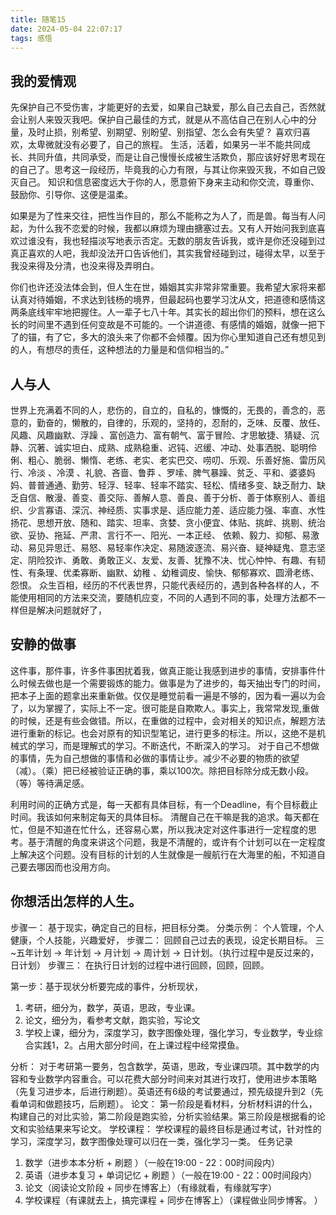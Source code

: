 ```yaml
---
title: 随笔15
date: 2024-05-04 22:07:17
tags: 感悟
---
```

## 我的爱情观
先保护自己不受伤害，才能更好的去爱，如果自己缺爱，那么自己去自己，否然就会让别人来毁灭我吧。保护自己最佳的方式，就是从不高估自己在别人心中的分量，及时止损，别希望、别期望、别盼望、别指望、怎么会有失望？
喜欢归喜欢，太卑微就没有必要了，自己的旅程。
生活，活着，如果另一半不能共同成长、共同升值，共同承受，而是让自己慢慢长成被生活欺负，那应该好好思考现在的自己了。思考这一段经历，毕竟我的心力有限，与其让你来毁灭我，不如自己毁灭自己。
知识和信息密度远大于你的人，愿意俯下身来主动和你交流，尊重你、鼓励你、引导你、这便是温柔。

如果是为了性来交往，把性当作目的，那么不能称之为人了，而是兽。每当有人问起，为什么我不恋爱的时候，我都以麻烦为理由搪塞过去。又有人开始问我到底喜欢过谁没有，我也轻描淡写地表示否定。无数的朋友告诉我，或许是你还没碰到过真正喜欢的人吧，我却没法开口告诉他们，其实我曾经碰到过，碰得太早，以至于我没来得及分清，也没来得及弄明白。

你们也许还没法体会到，但人生在世，婚姻其实非常非常重要。我希望大家将来都认真对待婚姻，不求达到钱杨的境界，但最起码也要学习沈从文，把道德和感情这两条底线牢牢地把握住。人一辈子七八十年。其实长的超出你们的预料，想在这么长的时间里不遇到任何变故是不可能的。一个讲道德、有感情的婚姻，就像一把下了的锚，有了它，多大的浪头来了你都不会倾覆。因为你心里知道自己还有想见到的人，有想尽的责任，这种想法的力量是和信仰相当的。”



## 人与人
世界上充满着不同的人，悲伤的，自立的，自私的，慷慨的，无畏的，善念的，恶意的，勤奋的，懒散的，自律的，乐观的，坚持的，忍耐的，乏味、反覆、放任、风趣、风趣幽默、浮躁 、富创造力、富有朝气、富于冒险、才思敏捷、猜疑、沉静、沉著、诚实坦白、成熟、成熟稳重、迟钝、迟缓、冲动、处事洒脱、聪明伶俐、粗心、脆弱、懒惰、老练、老实、老实巴交、唠叨、乐观、乐善好施、雷历风行、冷淡 、冷漠 、礼貌、吝啬、鲁莽 、罗嗦、脾气暴躁、贫乏、平和、婆婆妈妈、普普通通、勤劳、轻浮、轻率、轻率不踏实、轻松、情绪多变、缺乏耐力、缺乏自信、散漫、善变、善交际、善解人意、善良、善于分析、善于体察别人、善组织、少言寡语、深沉、神经质、实事求是、适应能力差、适应能力强、率直、水性扬花、思想开放、随和、踏实、坦率、贪婪、贪小便宜、体贴、挑衅、挑剔、统治欲、妥协、拖延、严肃、言行不一、阳光、一本正经、 依赖、毅力、抑郁、易激动、易见异思迁、易怒、易轻率作决定、易随波逐流、易兴奋、疑神疑鬼、意志坚定、阴险狡诈、勇敢、勇敢正义、友爱、友善、犹豫不决、忧心忡忡、有趣、有韧性、有条理、优柔寡断、幽默、幼稚 、幼稚调皮、愉快、郁郁寡欢、圆滑老练、怨恨。
众生百相，经历的不代表世界，只能代表经历的，遇到各种各样的人，不能使用相同的方法来交流，要随机应变，不同的人遇到不同的事，处理方法都不一样但是解决问题就好了，


## 安静的做事
这件事，那件事，许多件事困扰着我，做真正能让我感到进步的事情，安排事件什么时候去做也是一个需要锻炼的能力。做事是为了进步的，每天抽出专门的时间，把本子上面的题拿出来重新做。仅仅是睡觉前看一遍是不够的，因为看一遍以为会了，以为掌握了，实际上不一定。很可能是自欺欺人。事实上，我常常发现,重做的时候，还是有些会做错。所以，在重做的过程中，会对相关的知识点，解题方法进行重新的标记。也会对原有的知识型笔记，进行更多的标注。所以，这绝不是机械式的学习，而是理解式的学习。不断迭代，不断深入的学习。
对于自己不想做的事情，先为自己想做的事情和必做的事情让步。减少不必要的物质的欲望（减）。（乘）把已经被验证正确的事，乘以100次。除把目标除分成无数小段。（等）等待满足感。

利用时间的正确方式是，每一天都有具体目标，有一个Deadline，有个目标截止时间。我该如何来制定每天的具体目标。
清醒自己在干嘛是我的追求。每天都在忙，但是不知道在忙什么，还容易心累，所以我决定对这件事进行一定程度的思考。基于清醒的角度来讲这个问题，我是不清醒的，或许有个计划可以在一定程度上解决这个问题。没有目标的计划的人生就像是一艘航行在大海里的船，不知道自己要去哪因而也没用方向。

## 你想活出怎样的人生。
步骤一： 基于现实，确定自己的目标，把目标分类。 分类示例： 个人管理，个人健康，个人技能，兴趣爱好，
步骤二： 回顾自己过去的表现，设定长期目标。 三~五年计划 → 年计划 → 月计划 → 周计划 → 日计划。（执行过程中是反过来的，日计划）
步骤三： 在执行日计划的过程中进行回顾，回顾，回顾。

第一步：基于现状分析要完成的事件，分析现状，
1. 考研，细分为，数学，英语，思政，专业课。
2. 论文，细分为，看参考文献，跑实验，写论文
3. 学校上课，细分为，深度学习，数字图像处理，强化学习，专业数学，专业综合实践1，2。占用大部分时间，在上课过程中经常摸鱼。

分析： 对于考研第一要务，包含数学，英语，思政，专业课四项。其中数学的内容和专业数学内容重合。可以花费大部分时间来对其进行攻打，使用进步本策略（先复习进步本，后进行刷题）。英语还有6级的考试要通过，预先级提升到2（先看单词和做题技巧，后刷题）。
论文： 第一阶段是看材料，分析材料讲的什么，构建自己的对比实验，第二阶段是跑实验，分析实验结果。第三阶段是根据看的论文和实验结果来写论文。
学校课程： 学校课程的最终目标是通过考试，针对性的学习，深度学习，数字图像处理可以归在一类，强化学习一类。
任务记录
1. 数学（进步本本分析 + 刷题 ）（一般在19:00 - 22：00时间段内）
2. 英语（进步本复习 + 单词记忆 + 刷题 ）（一般在19:00 - 22：00时间段内）
3. 论文（阅读论文阶段 + 同步在博客上）（有缘就看，有缘就写字）
4. 学校课程（有课就去上，搞完课程 + 同步在博客上）（课程做业同步博客。 ）